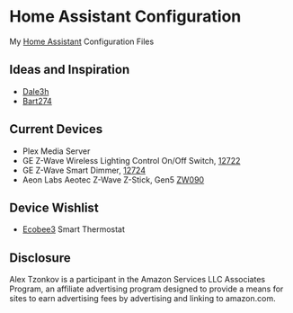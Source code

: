 # Home Assistant Configuration

My [Home Assistant](https://home-assistant.io/) Configuration Files

## Ideas and Inspiration

- [Dale3h](https://github.com/dale3h/homeassistant-config) 
- [Bart274](https://github.com/Bart274/icloudplatform)

## Current Devices
- Plex Media Server
- GE Z-Wave Wireless Lighting Control On/Off Switch, [12722](https://www.amazon.com/gp/product/B0035YRCR2/ref=as_li_tl?ie=UTF8&camp=1789&creative=9325&creativeASIN=B0035YRCR2&linkCode=as2&tag=tzonkov-20&linkId=d9efe53d35604f066b32f9da809d1f28)
- GE Z-Wave Smart Dimmer, [12724](https://www.amazon.com/gp/product/B006LQFHN2/ref=as_li_tl?ie=UTF8&camp=1789&creative=9325&creativeASIN=B006LQFHN2&linkCode=as2&tag=tzonkov-20&linkId=4dbb2b7892e8abf6c15401de9a6c7ed4)
- Aeon Labs Aeotec Z-Wave Z-Stick, Gen5 [ZW090](https://www.amazon.com/gp/product/B00X0AWA6E/ref=as_li_tl?ie=UTF8&camp=1789&creative=9325&creativeASIN=B00X0AWA6E&linkCode=as2&tag=tzonkov-20&linkId=18633d8d0e7ed9c80804ae8b5699c941)

## Device Wishlist
- [Ecobee3](https://www.amazon.com/gp/product/B00ZIRV39M/ref=as_li_tl?ie=UTF8&camp=1789&creative=9325&creativeASIN=B00ZIRV39M&linkCode=as2&tag=tzonkov-20&linkId=092b7b794b3b6c099e94a5f6cfbb33af) Smart Thermostat

## Disclosure
Alex Tzonkov is a participant in the Amazon Services LLC Associates Program, an affiliate advertising program designed to provide a means for sites to earn advertising fees by advertising and linking to amazon.com.

